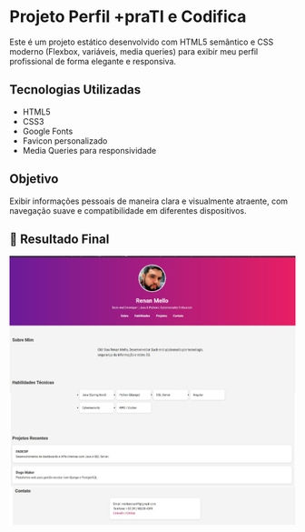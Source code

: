 # Projeto Perfil +praTI e Codifica

Este é um projeto estático desenvolvido com HTML5 semântico e CSS moderno (Flexbox, variáveis, media queries) para exibir meu perfil profissional de forma elegante e responsiva.

## Tecnologias Utilizadas

- HTML5
- CSS3
- Google Fonts
- Favicon personalizado
- Media Queries para responsividade

## Objetivo

Exibir informações pessoais de maneira clara e visualmente atraente, com navegação suave e compatibilidade em diferentes dispositivos.

## 🚀 Resultado Final
![Screenshot](printscreen.jpg)
